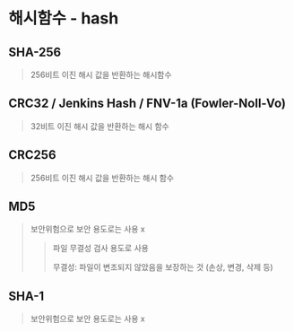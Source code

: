 # 해시함수 - hash

## SHA-256

> 256비트 이진 해시 값을 반환하는 해시함수

## CRC32 / Jenkins Hash / FNV-1a (Fowler-Noll-Vo)

> 32비트 이진 해시 값을 반환하는 해시 함수

## CRC256

> 256비트 이진 해시 값을 반환하는 해시 함수

## MD5

> 보안위험으로 보안 용도로는 사용 x
>
> > 파일 무결성 검사 용도로 사용
> >
> > 무결성: 파일이 변조되지 않았음을 보장하는 것 (손상, 변경, 삭제 등)

## SHA-1

> 보안위험으로 보안 용도로는 사용 x
